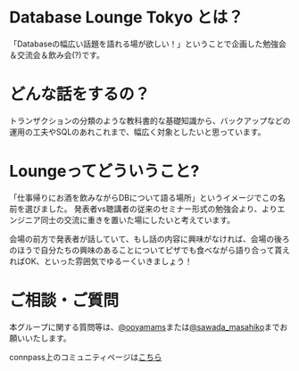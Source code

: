 # Database Lounge Tokyo とは？
「Databaseの幅広い話題を語れる場が欲しい！」ということで企画した勉強会＆交流会＆飲み会(?)です。

# どんな話をするの？
トランザクションの分類のような教科書的な基礎知識から、バックアップなどの運用の工夫やSQLのあれこれまで、幅広く対象としたいと思っています。

# Loungeってどういうこと?
「仕事帰りにお酒を飲みながらDBについて語る場所」というイメージでこの名前を選びました。
発表者vs聴講者の従来のセミナー形式の勉強会より、よりエンジニア同士の交流に重きを置いた場にしたいと考えています。

会場の前方で発表者が話していて、もし話の内容に興味がなければ、会場の後ろのほうで自分たちの興味のあることについてピザでも食べながら語り合って貰えればOK、といった雰囲気でゆるーくいきましょう！

# ご相談・ご質問
本グループに関する質問等は、[@ooyamams](https://twitter.com/ooyamams1987)または[@sawada_masahiko](https://twitter.com/sawada_masahiko)までお願いいたします。

connpass上のコミュニティページは[こちら](http://database-lounge-tokyo.connpass.com/)